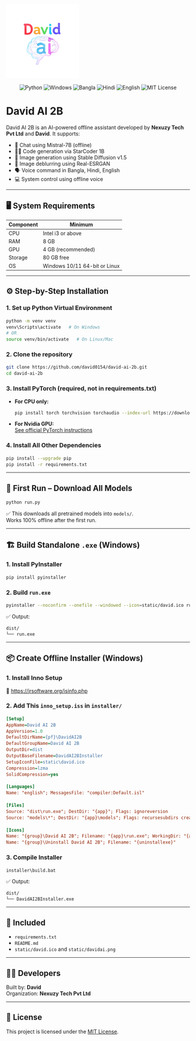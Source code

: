 <img src="static/davidai.png" alt="David AI 2B Logo" width="200" />

<p align="center">
  <img src="https://img.shields.io/badge/Python-3.9+-blue.svg" alt="Python">
  <img src="https://img.shields.io/badge/Windows-10%20%7C%2011-blue.svg" alt="Windows">
  <img src="https://img.shields.io/badge/Bangla-Voice-green.svg" alt="Bangla">
  <img src="https://img.shields.io/badge/Hindi-Voice-orange.svg" alt="Hindi">
  <img src="https://img.shields.io/badge/English-Voice-yellow.svg" alt="English">
  <img src="https://img.shields.io/badge/MIT-License-success.svg" alt="MIT License">
</p>

# David AI 2B

David AI 2B is an AI-powered offline assistant developed by **Nexuzy Tech Pvt Ltd** and **David**. It supports:

- 🤖 Chat using Mistral-7B (offline)
- 👨‍💻 Code generation via StarCoder 1B
- 🎨 Image generation using Stable Diffusion v1.5
- 🧼 Image deblurring using Real-ESRGAN
- 🗣️ Voice command in Bangla, Hindi, English
- 💻 System control using offline voice

---

## 🖥️ System Requirements

| Component     | Minimum           |
|---------------|-------------------|
| CPU           | Intel i3 or above |
| RAM           | 8 GB              |
| GPU           | 4 GB (recommended)|
| Storage       | 80 GB free        |
| OS            | Windows 10/11 64-bit or Linux |

---

## ⚙️ Step-by-Step Installation

### 1. Set up Python Virtual Environment

```bash
python -m venv venv
venv\Scripts\activate   # On Windows
# OR
source venv/bin/activate   # On Linux/Mac
```

### 2. Clone the repository

```bash
git clone https://github.com/david0154/david-ai-2b.git
cd david-ai-2b
```

### 3. Install PyTorch (required, not in requirements.txt)

- **For CPU only:**
  ```bash
  pip install torch torchvision torchaudio --index-url https://download.pytorch.org/whl/cpu
  ```
- **For Nvidia GPU:**  
  [See official PyTorch instructions](https://pytorch.org/get-started/locally/)

### 4. Install All Other Dependencies

```bash
pip install --upgrade pip
pip install -r requirements.txt
```

---

## 🚀 First Run – Download All Models

```bash
python run.py
```

✅ This downloads all pretrained models into `models/`.  
Works 100% offline after the first run.

---

## 🏗️ Build Standalone `.exe` (Windows)

### 1. Install PyInstaller

```bash
pip install pyinstaller
```

### 2. Build `run.exe`

```bash
pyinstaller --noconfirm --onefile --windowed --icon=static/david.ico run.py
```

✅ Output:
```
dist/
└── run.exe
```

---

## 📦 Create Offline Installer (Windows)

### 1. Install Inno Setup

🔗 https://jrsoftware.org/isinfo.php

### 2. Add This `inno_setup.iss` in `installer/`

```ini
[Setup]
AppName=David AI 2B
AppVersion=1.0
DefaultDirName={pf}\DavidAI2B
DefaultGroupName=David AI 2B
OutputDir=dist
OutputBaseFilename=DavidAI2BInstaller
SetupIconFile=static\david.ico
Compression=lzma
SolidCompression=yes

[Languages]
Name: "english"; MessagesFile: "compiler:Default.isl"

[Files]
Source: "dist\run.exe"; DestDir: "{app}"; Flags: ignoreversion
Source: "models\*"; DestDir: "{app}\models"; Flags: recursesubdirs createallsubdirs

[Icons]
Name: "{group}\David AI 2B"; Filename: "{app}\run.exe"; WorkingDir: "{app}"
Name: "{group}\Uninstall David AI 2B"; Filename: "{uninstallexe}"
```

### 3. Compile Installer

```bash
installer\build.bat
```

✅ Output:
```
dist/
└── DavidAI2BInstaller.exe
```

---

## 📁 Included

- `requirements.txt`
- `README.md`
- `static/david.ico` and `static/davidai.png`

---

## 👨‍💻 Developers

Built by: **David**  
Organization: **Nexuzy Tech Pvt Ltd**

---

## 📝 License

This project is licensed under the [MIT License](LICENSE).
